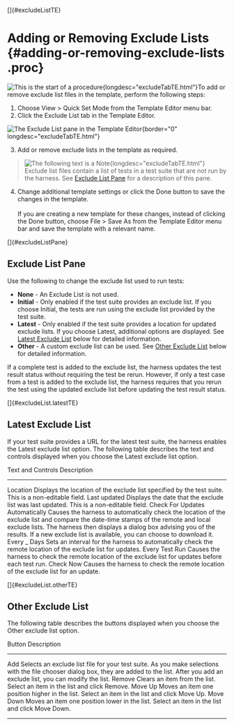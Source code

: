 
[]{#excludeListTE}

# Adding or Removing Exclude Lists {#adding-or-removing-exclude-lists .proc}

![This is the start of a procedure](../../images/hg_proc.gif){longdesc="excludeTabTE.html"}To add or
remove exclude list files in the template, perform the following steps:

1.  Choose View \> Quick Set Mode from the Template Editor menu bar.
2.  Click the Exclude List tab in the Template Editor.

![The Exclude List pane in the Template
Editor](../../images/JT4excludelistTabConfigEd.gif){border="0" longdesc="excludeTabTE.html"}

3.  Add or remove exclude lists in the template as required.

> ![The following text is a Note](../../images/hg_note.gif){longdesc="excludeTabTE.html"}\
> Exclude list files contain a list of tests in a test suite that are not run by the harness. See
> [Exclude List Pane](#excludeListPane) for a description of this pane.

4.  Change additional template settings or click the Done button to save the changes in the
    template.\
    \
    If you are creating a new template for these changes, instead of clicking the Done button,
    choose File \> Save As from the Template Editor menu bar and save the template with a relevant
    name.

[]{#excludeListPane}

## Exclude List Pane

Use the following to change the exclude list used to run tests:

-   **None** - An Exclude List is not used.
-   **Initial** - Only enabled if the test suite provides an exclude list. If you choose Initial,
    the tests are run using the exclude list provided by the test suite.
-   **Latest** - Only enabled if the test suite provides a location for updated exclude lists. If
    you choose Latest, additional options are displayed. See [Latest Exclude
    List](#excludeList.latestTE) below for detailed information.
-   **Other** - A custom exclude list can be used. See [Other Exclude List](#excludeList.otherTE)
    below for detailed information.

If a complete test is added to the exclude list, the harness updates the test result status without
requiring the test be rerun. However, if only a test case from a test is added to the exclude list,
the harness requires that you rerun the test using the updated exclude list before updating the test
result status.

[]{#excludeList.latestTE}

## Latest Exclude List

If your test suite provides a URL for the latest test suite, the harness enables the Latest exclude
list option. The following table describes the text and controls displayed when you choose the
Latest exclude list option.

  Text and Controls                 Description
  --------------------------------- -------------------------------------------------------------------------------------------------------------------------------------------------------------------------------------------------------------------------------------------------------------------------------------------
  Location                          Displays the location of the exclude list specified by the test suite. This is a non-editable field.
  Last updated                      Displays the date that the exclude list was last updated. This is a non-editable field.
  Check For Updates Automatically   Causes the harness to automatically check the location of the exclude list and compare the date-time stamps of the remote and local exclude lists. The harness then displays a dialog box advising you of the results. If a new exclude list is available, you can choose to download it.
  Every \_ Days                     Sets an interval for the harness to automatically check the remote location of the exclude list for updates.
  Every Test Run                    Causes the harness to check the remote location of the exclude list for updates before each test run.
  Check Now                         Causes the harness to check the remote location of the exclude list for an update.

[]{#excludeList.otherTE}

## Other Exclude List

The following table describes the buttons displayed when you choose the Other exclude list option.

  Button      Description
  ----------- ------------------------------------------------------------------------------------------------------------------------------------------------------------------------------------------------
  Add         Selects an exclude list file for your test suite. As you make selections with the file chooser dialog box, they are added to the list. After you add an exclude list, you can modify the list.
  Remove      Clears an item from the list. Select an item in the list and click Remove.
  Move Up     Moves an item one position higher in the list. Select an item in the list and click Move Up.
  Move Down   Moves an item one position lower in the list. Select an item in the list and click Move Down.

----------------------------------------------------------------------------------------------------



